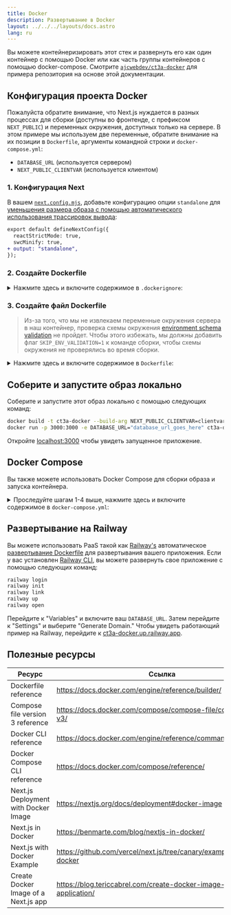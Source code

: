 ```yaml
---
title: Docker
description: Развертывание в Docker
layout: ../../../layouts/docs.astro
lang: ru
---
```


Вы можете контейнеризировать этот стек и развернуть его как один контейнер с помощью Docker или как часть группы контейнеров с помощью docker-compose. Смотрите [`ajcwebdev/ct3a-docker`](https://github.com/ajcwebdev/ct3a-docker) для примера репозитория на основе этой документации.

## Конфигурация проекта Docker

Пожалуйста обратите внимание, что Next.js нуждается в разных процессах для сборки (доступны во фронтенде, с префиксом `NEXT_PUBLIC`) и переменных окружения, доступных только на сервере. В этом примере мы используем две переменные, обратите внимание на их позиции в `Dockerfile`, аргументы командной строки и `docker-compose.yml`:

- `DATABASE_URL` (используется сервером)
- `NEXT_PUBLIC_CLIENTVAR` (используется клиентом)

### 1. Конфигурация Next

В вашем [`next.config.mjs`](https://github.com/t3-oss/create-t3-app/blob/main/cli/template/base/next.config.mjs), добавьте конфигурацию опции `standalone` для [уменьшения размера образа с помощью автоматического использования трассировок вывода](https://nextjs.org/docs/advanced-features/output-file-tracing):

```diff
export default defineNextConfig({
  reactStrictMode: true,
  swcMinify: true,
+ output: "standalone",
});
```

### 2. Создайте Dockerfile

<details>
    <summary>
      Нажмите здесь и включите содержимое в <code>.dockerignore</code>:
    </summary>
<div class="content">

```
.env
Dockerfile
.dockerignore
node_modules
npm-debug.log
README.md
.next
.git
```

</div>

</details>

### 3. Создайте файл Dockerfile

> Из-за того, что мы не извлекаем переменные окружения сервера в наш контейнер, проверка схемы окружения [environment schema validation](/en/usage/env-variables) не пройдет. Чтобы этого избежать, мы должны добавить флаг `SKIP_ENV_VALIDATION=1` к команде сборки, чтобы схемы окружения не проверялись во время сборки.

<details>
    <summary>
      Нажмите здесь и включите содержимое в <code>Dockerfile</code>:
    </summary>
<div class="content">

```docker
##### DEPENDENCIES

FROM --platform=linux/amd64 node:16-alpine AS deps
RUN apk add --no-cache libc6-compat openssl
WORKDIR /app

# Install Prisma Client - remove if not using Prisma

COPY prisma ./

# Install dependencies based on the preferred package manager

COPY package.json yarn.lock* package-lock.json* pnpm-lock.yaml\* ./

RUN \
 if [ -f yarn.lock ]; then yarn --frozen-lockfile; \
 elif [ -f package-lock.json ]; then npm ci; \
 elif [ -f pnpm-lock.yaml ]; then yarn global add pnpm && pnpm i; \
 else echo "Lockfile not found." && exit 1; \
 fi

##### BUILDER

FROM --platform=linux/amd64 node:16-alpine AS builder
ARG DATABASE_URL
ARG NEXT_PUBLIC_CLIENTVAR
WORKDIR /app
COPY --from=deps /app/node_modules ./node_modules
COPY . .

# ENV NEXT_TELEMETRY_DISABLED 1

RUN \
 if [ -f yarn.lock ]; then SKIP_ENV_VALIDATION=1 yarn build; \
 elif [ -f package-lock.json ]; then SKIP_ENV_VALIDATION=1 npm run build; \
 elif [ -f pnpm-lock.yaml ]; then yarn global add pnpm && SKIP_ENV_VALIDATION=1 pnpm run build; \
 else echo "Lockfile not found." && exit 1; \
 fi

##### RUNNER

FROM --platform=linux/amd64 node:16-alpine AS runner
WORKDIR /app

ENV NODE_ENV production

# ENV NEXT_TELEMETRY_DISABLED 1

RUN addgroup --system --gid 1001 nodejs
RUN adduser --system --uid 1001 nextjs

COPY --from=builder /app/next.config.mjs ./
COPY --from=builder /app/public ./public
COPY --from=builder /app/package.json ./package.json

COPY --from=builder --chown=nextjs:nodejs /app/.next/standalone ./
COPY --from=builder --chown=nextjs:nodejs /app/.next/static ./.next/static

USER nextjs
EXPOSE 3000
ENV PORT 3000

CMD ["node", "server.js"]

```

> **_Заметки_**
>
> - _Эмуляция `--platform=linux/amd64` может не быть необходимой после перехода на Node 18._
> - _Посмотрите [`node:alpine`](https://github.com/nodejs/docker-node/tree/b4117f9333da4138b03a546ec926ef50a31506c3#nodealpine) что бы понять, почему `libc6-compat` может быть необходим._
> - _Next.js собирает [анонимные данные о телеметрии общего использования](https://nextjs.org/telemetry). Раскомментируйте первый экземпляр `ENV NEXT_TELEMETRY_DISABLED 1`, чтобы отключить телеметрию во время сборки. Раскомментируйте второй экземпляр, чтобы отключить телеметрию во время выполнения._

</div>
</details>

## Соберите и запустите образ локально

Соберите и запустите этот образ локально с помощью следующих команд:

```bash
docker build -t ct3a-docker --build-arg NEXT_PUBLIC_CLIENTVAR=clientvar .
docker run -p 3000:3000 -e DATABASE_URL="database_url_goes_here" ct3a-docker
```

Откройте [localhost:3000](http://localhost:3000/) чтобы увидеть запущенное приложение.

## Docker Compose

Вы также можете использовать Docker Compose для сборки образа и запуска контейнера.

<details>
    <summary>
      Проследуйте шагам 1-4 выше, нажмите здесь и включите содержимое в <code>docker-compose.yml</code>:
    </summary>
<div class="content">

```yaml
version: "3.9"
services:
  app:
    platform: "linux/amd64"
    build:
      context: .
      dockerfile: Dockerfile
      args:
        NEXT_PUBLIC_CLIENTVAR: "clientvar"
    working_dir: /app
    ports:
      - "3000:3000"
    image: t3-app
    environment:
      - DATABASE_URL=database_url_goes_here
```

Запустите с помощью команды `docker compose up`:

```bash
docker compose up
```

Откройте [localhost:3000](http://localhost:3000/) чтобы увидеть запущенное приложение.

</div>
</details>

## Развертывание на Railway

Вы можете использовать PaaS такой как [Railway's](https://railway.app) автоматическое [развертывание Dockerfile](https://docs.railway.app/deploy/dockerfiles) для развертывания вашего приложения. Если у вас установлен [Railway CLI](https://docs.railway.app/develop/cli#install), вы можете развернуть свое приложение с помощью следующих команд:

```bash
railway login
railway init
railway link
railway up
railway open
```

Перейдите к "Variables" и включите ваш `DATABASE_URL`. Затем перейдите к "Settings" и выберите "Generate Domain." Чтобы увидеть работающий пример на Railway, перейдите к [ct3a-docker.up.railway.app](https://ct3a-docker.up.railway.app/).

## Полезные ресурсы

| Ресурс                               | Ссылка                                                               |
| ------------------------------------ | -------------------------------------------------------------------- |
| Dockerfile reference                 | https://docs.docker.com/engine/reference/builder/                    |
| Compose file version 3 reference     | https://docs.docker.com/compose/compose-file/compose-file-v3/        |
| Docker CLI reference                 | https://docs.docker.com/engine/reference/commandline/docker/         |
| Docker Compose CLI reference         | https://docs.docker.com/compose/reference/                           |
| Next.js Deployment with Docker Image | https://nextjs.org/docs/deployment#docker-image                      |
| Next.js in Docker                    | https://benmarte.com/blog/nextjs-in-docker/                          |
| Next.js with Docker Example          | https://github.com/vercel/next.js/tree/canary/examples/with-docker   |
| Create Docker Image of a Next.js app | https://blog.tericcabrel.com/create-docker-image-nextjs-application/ |
